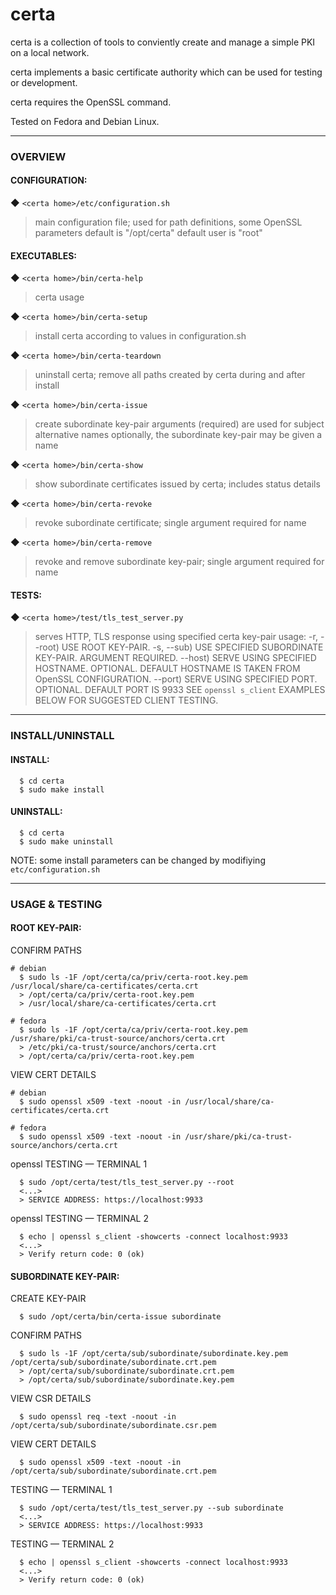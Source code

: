 # certa
certa is a collection of tools to conviently create and manage a simple PKI on a local network.

certa implements a basic certificate authority which can be used for testing or development.

certa requires the OpenSSL command.

Tested on Fedora and Debian Linux.


------------
### OVERVIEW

#### CONFIGURATION:

◆ `<certa home>/etc/configuration.sh`
 >  main configuration file; used for path definitions, some OpenSSL parameters
 >  default <certa home> is "/opt/certa"
 >  default user is "root"


#### EXECUTABLES:

◆ `<certa home>/bin/certa-help`
 >  certa usage


◆ `<certa home>/bin/certa-setup`
 >  install certa according to values in configuration.sh


◆ `<certa home>/bin/certa-teardown`
 >  uninstall certa; remove all paths created by certa during and after install


◆ `<certa home>/bin/certa-issue`
 >  create subordinate key-pair
 >  arguments (required) are used for subject alternative names
 >  optionally, the subordinate key-pair may be given a name


◆ `<certa home>/bin/certa-show`
 >  show subordinate certificates issued by certa; includes status details


◆ `<certa home>/bin/certa-revoke`
 >  revoke subordinate certificate; single argument required for name 


◆ `<certa home>/bin/certa-remove`
 >  revoke and remove subordinate key-pair; single argument required for name 



#### TESTS:

◆ `<certa home>/test/tls_test_server.py`
 >  serves HTTP, TLS response using specified certa key-pair
 >  usage:
 >  -r, --root)
 >      USE ROOT KEY-PAIR.
 >  -s, --sub)
 >      USE SPECIFIED SUBORDINATE KEY-PAIR. ARGUMENT REQUIRED.
 >  --host)
 >      SERVE USING SPECIFIED HOSTNAME. OPTIONAL.
 >      DEFAULT HOSTNAME IS TAKEN FROM OpenSSL CONFIGURATION.
 >  --port)
 >      SERVE USING SPECIFIED PORT. OPTIONAL.
 >      DEFAULT PORT IS 9933
 >  SEE `openssl s_client` EXAMPLES BELOW FOR SUGGESTED CLIENT TESTING.


---------------------
### INSTALL/UNINSTALL

#### INSTALL:
```
  $ cd certa
  $ sudo make install
```

#### UNINSTALL:
```
  $ cd certa
  $ sudo make uninstall
```

NOTE: some install parameters can be changed by modifiying `etc/configuration.sh`



-------------------
### USAGE & TESTING

#### ROOT KEY-PAIR:


CONFIRM PATHS
```
# debian
  $ sudo ls -1F /opt/certa/ca/priv/certa-root.key.pem /usr/local/share/ca-certificates/certa.crt 
  > /opt/certa/ca/priv/certa-root.key.pem
  > /usr/local/share/ca-certificates/certa.crt
```
```
# fedora
  $ sudo ls -1F /opt/certa/ca/priv/certa-root.key.pem /usr/share/pki/ca-trust-source/anchors/certa.crt
  > /etc/pki/ca-trust/source/anchors/certa.crt
  > /opt/certa/ca/priv/certa-root.key.pem
```


VIEW CERT DETAILS
```
# debian
  $ sudo openssl x509 -text -noout -in /usr/local/share/ca-certificates/certa.crt
```
```
# fedora
  $ sudo openssl x509 -text -noout -in /usr/share/pki/ca-trust-source/anchors/certa.crt
```


openssl TESTING — TERMINAL 1
```
  $ sudo /opt/certa/test/tls_test_server.py --root
  <...>
  > SERVICE ADDRESS: https://localhost:9933
```
openssl TESTING — TERMINAL 2
```
  $ echo | openssl s_client -showcerts -connect localhost:9933
  <...>
  > Verify return code: 0 (ok)
```



#### SUBORDINATE KEY-PAIR:

CREATE KEY-PAIR
```
  $ sudo /opt/certa/bin/certa-issue subordinate
```


CONFIRM PATHS
```
  $ sudo ls -1F /opt/certa/sub/subordinate/subordinate.key.pem /opt/certa/sub/subordinate/subordinate.crt.pem
  > /opt/certa/sub/subordinate/subordinate.crt.pem
  > /opt/certa/sub/subordinate/subordinate.key.pem
```


VIEW CSR DETAILS
```
  $ sudo openssl req -text -noout -in /opt/certa/sub/subordinate/subordinate.csr.pem
```


VIEW CERT DETAILS
```
  $ sudo openssl x509 -text -noout -in /opt/certa/sub/subordinate/subordinate.crt.pem
```


TESTING — TERMINAL 1
```
  $ sudo /opt/certa/test/tls_test_server.py --sub subordinate
  <...>
  > SERVICE ADDRESS: https://localhost:9933
```
TESTING — TERMINAL 2
```
  $ echo | openssl s_client -showcerts -connect localhost:9933
  <...>
  > Verify return code: 0 (ok)
```

